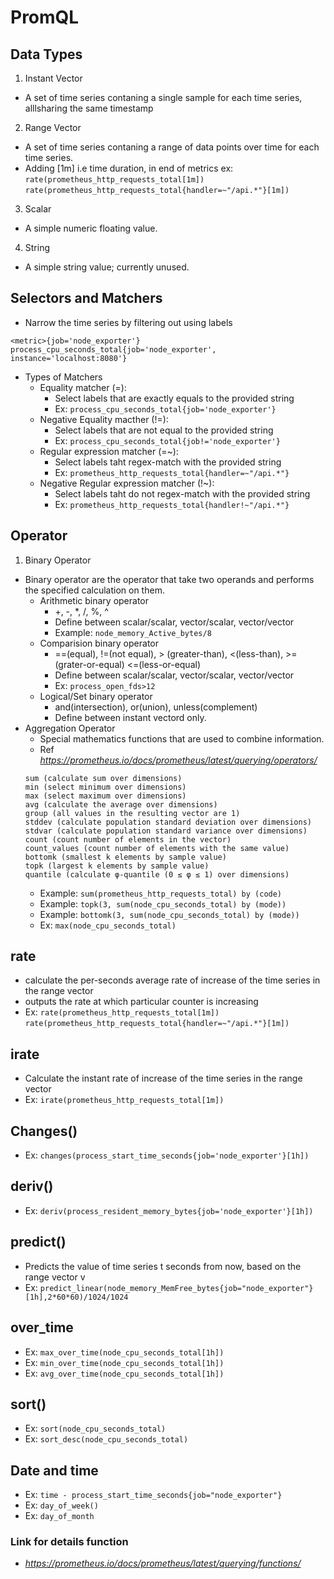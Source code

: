 # PromQL
## Data Types
1. Instant Vector
- A set of time series contaning a single sample for each time series, alllsharing the same timestamp
2. Range Vector
- A set of time series contaning a range of data points over time for each time series.
- Adding [1m] i.e time duration, in end of metrics
ex: `rate(prometheus_http_requests_total[1m])`
    `rate(prometheus_http_requests_total{handler=~"/api.*"}[1m])`
3. Scalar
- A simple numeric floating value.
4. String
- A simple string value; currently unused.

## Selectors and Matchers
- Narrow the time series by filtering out using labels
```
<metric>{job='node_exporter'}
process_cpu_seconds_total{job='node_exporter', instance='localhost:8080'}
```
- Types of Matchers
    - Equality matcher (=): 
        - Select labels that are exactly equals to the provided string
        - Ex: `process_cpu_seconds_total{job='node_exporter'}`
    - Negative Equality macther (!=):
        - Select labels that are not equal to the provided string
        - Ex: `process_cpu_seconds_total{job!='node_exporter'}`
    - Regular expression matcher (=~):
        - Select labels taht regex-match with the provided string
        - Ex: `prometheus_http_requests_total{handler=~"/api.*"}`
    - Negative Regular expression matcher (!~):
        - Select labels taht do not regex-match with the provided string
        - Ex: `prometheus_http_requests_total{handler!~"/api.*"}`

## Operator
1. Binary Operator
- Binary operator are the operator that take two operands and performs the specified calculation on them.
    - Arithmetic binary operator
        - +, -, *, /, %, ^
        - Define between scalar/scalar, vector/scalar, vector/vector
        - Example: `node_memory_Active_bytes/8`
    - Comparision binary operator
        - ==(equal), !=(not equal), > (greater-than), <(less-than), >=(grater-or-equal) <=(less-or-equal)
        - Define between scalar/scalar, vector/scalar, vector/vector
        - Ex: `process_open_fds>12`
    - Logical/Set binary operator
        - and(intersection), or(union), unless(complement)
        - Define between instant vectord only.
- Aggregation Operator
    - Special mathematics functions that are used to combine information.
    - Ref *https://prometheus.io/docs/prometheus/latest/querying/operators/*
    ```
    sum (calculate sum over dimensions)
    min (select minimum over dimensions)
    max (select maximum over dimensions)
    avg (calculate the average over dimensions)
    group (all values in the resulting vector are 1)
    stddev (calculate population standard deviation over dimensions)
    stdvar (calculate population standard variance over dimensions)
    count (count number of elements in the vector)
    count_values (count number of elements with the same value)
    bottomk (smallest k elements by sample value)
    topk (largest k elements by sample value)
    quantile (calculate φ-quantile (0 ≤ φ ≤ 1) over dimensions)
    ```
    - Example: `sum(prometheus_http_requests_total) by (code)`
    - Example: `topk(3, sum(node_cpu_seconds_total) by (mode))`
    - Example: `bottomk(3, sum(node_cpu_seconds_total) by (mode))`
    - Ex: `max(node_cpu_seconds_total)`

## rate 
- calculate the per-seconds average rate of increase of the time series in the range vector
- outputs the rate at which particular counter is increasing
- Ex: `rate(prometheus_http_requests_total[1m])`
    `rate(prometheus_http_requests_total{handler=~"/api.*"}[1m])`

## irate
- Calculate the instant rate of increase of the time series in the range vector
- Ex: `irate(prometheus_http_requests_total[1m])`

## Changes()
- Ex: `changes(process_start_time_seconds{job='node_exporter'}[1h])`

## deriv()
- Ex: `deriv(process_resident_memory_bytes{job='node_exporter'}[1h])`

## predict()
- Predicts the value of time series t seconds from now, based on the range vector v
- Ex: `predict_linear(node_memory_MemFree_bytes{job="node_exporter"}[1h],2*60*60)/1024/1024`

## over_time
- Ex: `max_over_time(node_cpu_seconds_total[1h])`
- Ex: `min_over_time(node_cpu_seconds_total[1h])`
- Ex: `avg_over_time(node_cpu_seconds_total[1h])`

## sort()
- Ex: `sort(node_cpu_seconds_total)`
- Ex: `sort_desc(node_cpu_seconds_total)`

## Date and time
- Ex: `time - process_start_time_seconds{job="node_exporter"}`
- Ex: `day_of_week()`
- Ex: `day_of_month`

### Link for details function 
- *https://prometheus.io/docs/prometheus/latest/querying/functions/*